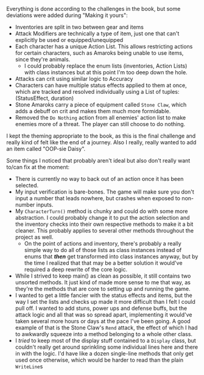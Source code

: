 Everything is done according to the challenges in the book, but some deviations were added during "Making it yours":
- Inventories are split in two between gear and items
- Attack Modifiers are technically a type of item, just one that can't explicitly be used or equipped/unequipped
- Each character has a unique Action List. This allows restricting actions for certain characters, such as Amaroks being unable to use items, since they're animals.
     - I could probably replace the enum lists (inventories, Action Lists) with class instances but at this point I'm too deep down the hole.
- Attacks can crit using similar logic to Accuracy
- Characters can have multiple status effects applied to them at once, which are tracked and resolved individually using a List of tuples: (StatusEffect, duration)
- Stone Amaroks carry a piece of equipment called `Stone Claw`, which adds a debuff on crit and makes them much more formidable.
- Removed the `Do Nothing` action from all enemies' action list to make enemies more of a threat. The player can still choose to do nothing.

I kept the theming appropriate to the book, as this is the final challenge and really kind of felt like the end of a journey.
Also I really, really wanted to add an item called "OOP-sie Daisy".

Some things I noticed that probably aren't ideal but also don't really want to/can fix at the moment:
- There is currently no way to back out of an action once it has been selected.
- My input verification is bare-bones. The game will make sure you don't input a number that leads nowhere, but crashes when exposed to non-number inputs.
- My `CharacterTurn()` method is chunky and could do with some more abstraction. I could probably change it to put the action selection and the inventory checks into their own respective methods to make it a bit cleaner. This probably applies to several other methods throughout the project as well.
   - On the point of actions and inventory, there's probably a really simple way to do all of those lists as class instances instead of enums that ***then*** get transformed into class instances anyway, but by the time I realized that that may be a better solution it would've required a deep rewrite of the core logic.
- While I strived to keep main() as clean as possible, it still contains two unsorted methods. It just kind of made more sense to me that way, as they're the methods that are core to setting up and running the game.
- I wanted to get a little fancier with the status effects and items, but the way I set the lists and checks up made it more difficult than I felt I could pull off. I wanted to add stuns, power ups and defense buffs, but the attack logic and all that was so spread apart, implementing it would've taken several more hours or days at the pace I've been going. A good example of that is the Stone Claw's `Rend` attack, the effect of which I had to awkwardly squeeze into a method belonging to a whole other class.
- I *tried* to keep most of the display stuff contained to a `Display` class, but couldn't really get around sprinkling some individual lines here and there in with the logic. I'd have like a dozen single-line methods that only get used once otherwise, which would be harder to read than the plain `WriteLine`s

